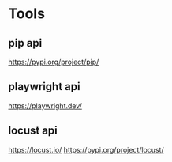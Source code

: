 # Tools

## pip api
https://pypi.org/project/pip/

## playwright api
https://playwright.dev/

## locust api
https://locust.io/
https://pypi.org/project/locust/

